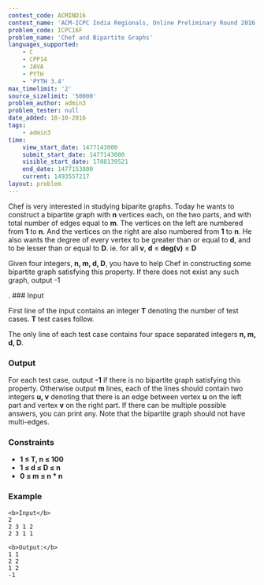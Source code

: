 ```yaml
---
contest_code: ACMIND16
contest_name: 'ACM-ICPC India Regionals, Online Preliminary Round 2016'
problem_code: ICPC16F
problem_name: 'Chef and Bipartite Graphs'
languages_supported:
    - C
    - CPP14
    - JAVA
    - PYTH
    - 'PYTH 3.4'
max_timelimit: '2'
source_sizelimit: '50000'
problem_author: admin3
problem_tester: null
date_added: 18-10-2016
tags:
    - admin3
time:
    view_start_date: 1477143000
    submit_start_date: 1477143000
    visible_start_date: 1788139521
    end_date: 1477153800
    current: 1493557217
layout: problem
---
```

Chef is very interested in studying biparite graphs. Today he wants to construct a bipartite graph with **n** vertices each, on the two parts, and with total number of edges equal to **m**. The vertices on the left are numbered from **1** to **n**. And the vertices on the right are also numbered from **1** to **n**. He also wants the degree of every vertex to be greater than or equal to **d**, and to be lesser than or equal to **D**. ie. for all **v**, **d** ≤ **deg(v)** ≤ **D**

Given four integers, **n, m, d, D**, you have to help Chef in constructing some bipartite graph satisfying this property. If there does not exist any such graph, output -1

. ### Input

First line of the input contains an integer **T** denoting the number of test cases. **T** test cases follow.

The only line of each test case contains four space separated integers **n, m, d, D**.

### Output

For each test case, output **-1** if there is no bipartite graph satisfying this property. Otherwise output **m** lines, each of the lines should contain two integers **u, v** denoting that there is an edge between vertex **u** on the left part and vertex **v** on the right part. If there can be multiple possible answers, you can print any. Note that the bipartite graph should not have multi-edges.

### Constraints

- **1 ≤ T, n ≤ 100**
- **1 ≤ d ≤ D ≤ n**
- **0 ≤ m ≤ n \* n**

### Example

```
<b>Input</b>
2
2 3 1 2
2 3 1 1    

<b>Output:</b>
1 1
2 2
1 2
-1

```